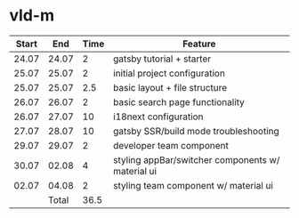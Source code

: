 # vld-m

| Start | End   | Time | Feature                                           |
| ----- | ----- | ---- | ------------------------------------------------- |
| 24.07 | 24.07 | 2    | gatsby tutorial + starter                         |
| 25.07 | 25.07 | 2    | initial project configuration                     |
| 25.07 | 25.07 | 2.5  | basic layout + file structure                     |
| 26.07 | 26.07 | 2    | basic search page functionality                   |
| 26.07 | 27.07 | 10   | i18next configuration                             |
| 27.07 | 28.07 | 10   | gatsby SSR/build mode troubleshooting             |
| 29.07 | 29.07 | 2    | developer team component                          |
| 30.07 | 02.08 | 4    | styling appBar/switcher components w/ material ui |
| 02.07 | 04.08 | 2    | styling team component w/ material ui             |
|       | Total | 36.5 |                                                   |

